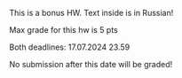 This is a bonus HW. 
Text inside is in Russian!

Max grade for this hw is 5 pts

Both deadlines:
17.07.2024 23.59

No submission after this date will be graded!
